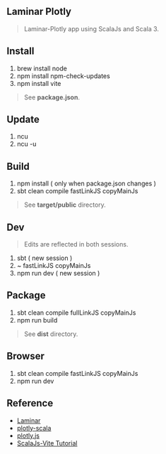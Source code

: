 Laminar Plotly
--------------
>Laminar-Plotly app using ScalaJs and Scala 3.

Install
-------
1. brew install node
2. npm install npm-check-updates
3. npm install vite
>See **package.json**.

Update
------
1. ncu
2. ncu -u

Build
-----
1. npm install ( only when package.json changes )
2. sbt clean compile fastLinkJS copyMainJs
>See **target/public** directory.

Dev
---
>Edits are reflected in both sessions.
1. sbt ( new session )
2. ~ fastLinkJS copyMainJs
3. npm run dev ( new session )

Package
-------
1. sbt clean compile fullLinkJS copyMainJs
2. npm run build
>See **dist** directory.

Browser
-------
1. sbt clean compile fastLinkJS copyMainJs
2. npm run dev

Reference
---------
* [Laminar](https://laminar.dev/)
* [plotly-scala](https://github.com/alexarchambault/plotly-scala)
* [plotly.js](https://www.npmjs.com/package/plotly.js/v/1.47.4?activeTab=versions)
* [ScalaJs-Vite Tutorial](https://www.scala-js.org/doc/tutorial/scalajs-vite.html)